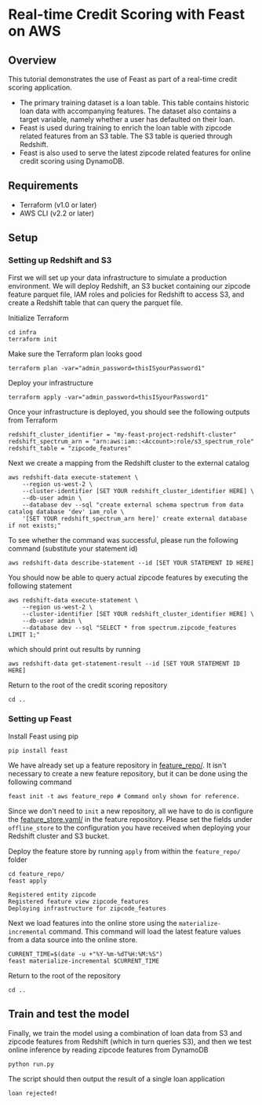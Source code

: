 # Real-time Credit Scoring with Feast on AWS

## Overview

This tutorial demonstrates the use of Feast as part of a real-time credit scoring application.
* The primary training dataset is a loan table. This table contains historic loan data with accompanying features. The dataset also contains a target variable, namely whether a user has defaulted on their loan.
* Feast is used during training to enrich the loan table with zipcode related features from an S3 table. The S3 table is queried through Redshift.
* Feast is also used to serve the latest zipcode related features for online credit scoring using DynamoDB.

## Requirements

* Terraform (v1.0 or later)
* AWS CLI (v2.2 or later)

## Setup

### Setting up Redshift and S3

First we will set up your data infrastructure to simulate a production environment. We will deploy Redshift, an S3 
bucket containing our zipcode feature parquet file, IAM roles and policies for Redshift to access S3, and create a 
Redshift table that can query the parquet file. 

Initialize Terraform
```
cd infra
terraform init
```

Make sure the Terraform plan looks good
```
terraform plan -var="admin_password=thisISyourPassword1"
```

Deploy your infrastructure
```
terraform apply -var="admin_password=thisISyourPassword1"
```

Once your infrastructure is deployed, you should see the following outputs from Terraform
```
redshift_cluster_identifier = "my-feast-project-redshift-cluster"
redshift_spectrum_arn = "arn:aws:iam::<Account>:role/s3_spectrum_role"
redshift_table = "zipcode_features"
```

Next we create a mapping from the Redshift cluster to the external catalog
```
aws redshift-data execute-statement \
    --region us-west-2 \
    --cluster-identifier [SET YOUR redshift_cluster_identifier HERE] \
    --db-user admin \
    --database dev --sql "create external schema spectrum from data catalog database 'dev' iam_role \
    '[SET YOUR redshift_spectrum_arn here]' create external database if not exists;"
```

To see whether the command was successful, please run the following command (substitute your statement id)
```
aws redshift-data describe-statement --id [SET YOUR STATEMENT ID HERE]
``` 

You should now be able to query actual zipcode features by executing the following statement
```
aws redshift-data execute-statement \
    --region us-west-2 \
    --cluster-identifier [SET YOUR redshift_cluster_identifier HERE] \
    --db-user admin \
    --database dev --sql "SELECT * from spectrum.zipcode_features LIMIT 1;"
```
which should print out results by running
```
aws redshift-data get-statement-result --id [SET YOUR STATEMENT ID HERE]
```

Return to the root of the credit scoring repository
```
cd ..
```

### Setting up Feast

Install Feast using pip

```
pip install feast
```

We have already set up a feature repository in [feature_repo/](feature_repo/). It isn't necessary to create a new
feature repository, but it can be done using the following command
```
feast init -t aws feature_repo # Command only shown for reference.
```

Since we don't need to `init` a new repository, all we have to do is configure the 
[feature_store.yaml/](feature_repo/feature_store.yaml) in the feature repository. Please set the fields under
`offline_store` to the configuration you have received when deploying your Redshift cluster and S3 bucket.

Deploy the feature store by running `apply` from within the `feature_repo/` folder
```
cd feature_repo/
feast apply
```
```
Registered entity zipcode
Registered feature view zipcode_features
Deploying infrastructure for zipcode_features
```

Next we load features into the online store using the `materialize-incremental` command. This command will load the
latest feature values from a data source into the online store.

```
CURRENT_TIME=$(date -u +"%Y-%m-%dT%H:%M:%S")
feast materialize-incremental $CURRENT_TIME
```

Return to the root of the repository
```
cd ..
```

## Train and test the model

Finally, we train the model using a combination of loan data from S3 and zipcode features from Redshift
(which in turn queries S3), and then we test online inference by reading zipcode features from DynamoDB 

```
python run.py
```
The script should then output the result of a single loan application
```
loan rejected!
```


